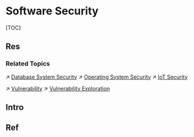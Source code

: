 # Software Security

[TOC]



## Res
### Related Topics
↗ [Database System Security](../System%20Security/Database%20System%20Security/Database%20System%20Security.md)
↗ [Operating System Security](../System%20Security/Operating%20System%20Security/Operating%20System%20Security.md)
↗ [IoT Security](../System%20Security/IoT%20Security/IoT%20Security.md)

↗ [Vulnerability](../🥇%20Best%20Practice/🏹%20Vulnerability/Vulnerability.md)
↗ [Vulnerability Exploration](../🥇%20Best%20Practice/🏹%20Vulnerability/Vulnerability%20Exploration/Vulnerability%20Exploration.md)



## Intro


## Ref

